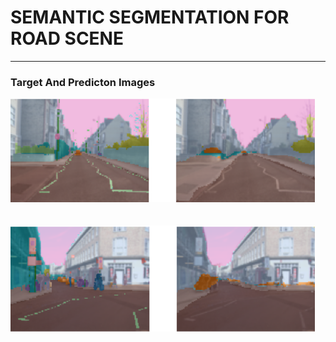 # SEMANTIC SEGMENTATION FOR ROAD SCENE
---
### Target And Predicton Images
![alt text](https://github.com/waranyoghes/segmentation/blob/master/T.png?raw=true)
<br>
<br>
<br>
![alt text](https://github.com/waranyoghes/segmentation/blob/master/T0.png?raw=true)
